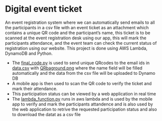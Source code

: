 # Digital event ticket
An event registration system where we can automatically send emails to all the participants in a csv file with 
an event ticket as an attachment which contains a unique QR code and the participant’s name, 
this ticket is to be scanned at the event registration desk using our app, this will mark the 
participants attendance, and the event team can check the current status of registration using 
our website. This project is done using AWS Lambda, DynamoDB and Python.
- The [final_code.py](final_code.py) is used to send unique QRcodes to the email ids in [data.csv](data.csv) with [QRbaground.png](QRbaground.png) where the name field will be filled automatically and the data from the csv file will be uploaded to Dynamo DB 
- A mobile app is then used to scan the QR code to verify the ticket and mark their attendance.
- This participation status can be viewed by a web application in real time
- The [lambda_function.py](lambda_function.py) runs in aws lambda and is used by the mobile app to verify and mark the participants attandence and is also used by the web application to retrive the requested participation status and also to download the datat as a csv file
